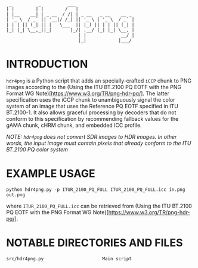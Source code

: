      _          _          ___                      
    | |        | |        /   |                     
    | |__    __| | _ __  / /| | _ __   _ __    __ _ 
    | '_ \  / _` || '__|/ /_| || '_ \ | '_ \  / _` |
    | | | || (_| || |   \___  || |_) || | | || (_| |
    |_| |_| \__,_||_|       |_/| .__/ |_| |_| \__, |
                               | |             __/ |
                               |_|            |___/ 

                               
INTRODUCTION
============

`hdr4png` is a Python script that adds an specially-crafted `iCCP` chunk to PNG images according to the (Using the ITU BT.2100 PQ EOTF with the PNG Format WG Note)[https://www.w3.org/TR/png-hdr-pq/]. The latter specification uses the iCCP chunk to unambiguously signal the color system of an image that uses the Reference PQ EOTF specified in ITU BT.2100-1. It also allows graceful processing by decoders that do not conform to this specification by recommending fallback values for the gAMA chunk, cHRM chunk, and embedded ICC profile.

_NOTE: `hdr4png` does not convert SDR images to HDR images. In other words, the input image must contain pixels that already conform to the ITU BT.2100 PQ color system_


EXAMPLE USAGE
=============

    python hdr4png.py -p ITUR_2100_PQ_FULL ITUR_2100_PQ_FULL.icc in.png out.png
    
where `ITUR_2100_PQ_FULL.icc` can be retrieved from (Using the ITU BT.2100 PQ EOTF with the PNG Format WG Note)[https://www.w3.org/TR/png-hdr-pq/].


NOTABLE DIRECTORIES AND FILES
=============================

    src/hdr4png.py                      Main script